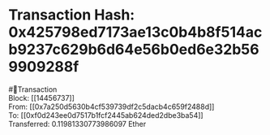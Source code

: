 
Transaction Hash: 0x425798ed7173ae13c0b4b8f514acb9237c629b6d64e56b0ed6e32b569909288f
====================================================================================
  
#💸Transaction  
Block: [[14456737]]  
From: [[0x7a250d5630b4cf539739df2c5dacb4c659f2488d]]  
To: [[0xf0d243ee0d7517b1fcf2445ab624ded2dbe3ba54]]  
Transferred: 0.11981330773986097 Ether